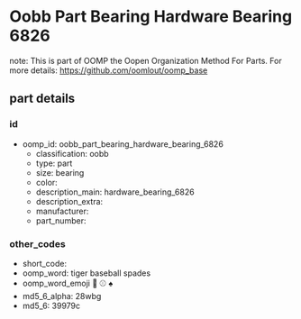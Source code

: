 # Oobb Part Bearing Hardware Bearing 6826  

note: This is part of OOMP the Oopen Organization Method For Parts. For more details: https://github.com/oomlout/oomp_base

##  part details





### id
* oomp_id: oobb_part_bearing_hardware_bearing_6826
  * classification: oobb
  * type: part
  * size: bearing
  * color: 
  * description_main: hardware_bearing_6826
  * description_extra: 
  * manufacturer: 
  * part_number: 

### other_codes
* short_code: 
* oomp_word: tiger baseball spades
* oomp_word_emoji :tiger: :baseball: :spades:
* md5_6_alpha: 28wbg
* md5_6: 39979c